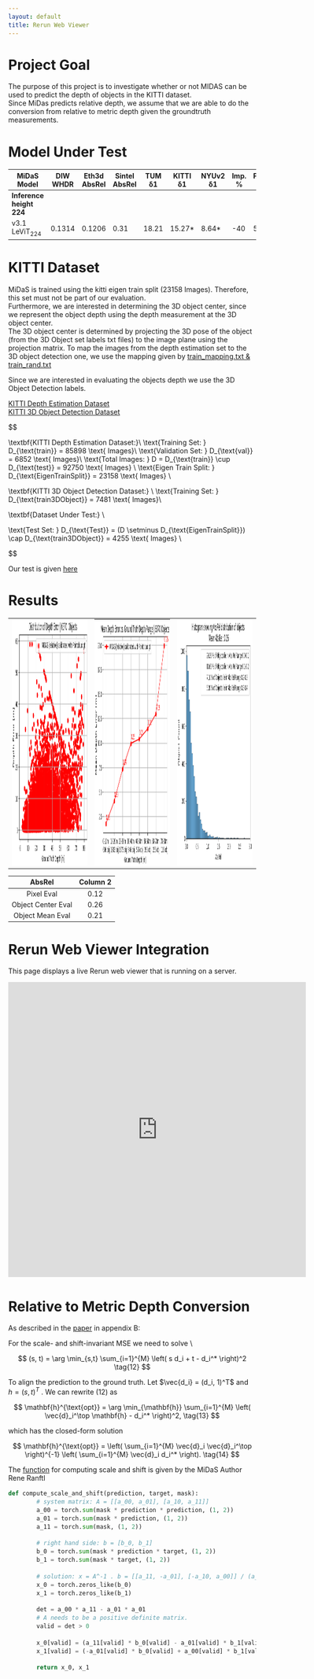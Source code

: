 ```yaml
---
layout: default
title: Rerun Web Viewer
---
```


<link rel="stylesheet" href="https://cdn.jsdelivr.net/npm/katex@0.10.2/dist/katex.min.css" integrity="sha384-yFRtMMDnQtDRO8rLpMIKrtPCD5jdktao2TV19YiZYWMDkUR5GQZR/NOVTdquEx1j" crossorigin="anonymous">
<script defer src="https://cdn.jsdelivr.net/npm/katex@0.10.2/dist/katex.min.js" integrity="sha384-9Nhn55MVVN0/4OFx7EE5kpFBPsEMZxKTCnA+4fqDmg12eCTqGi6+BB2LjY8brQxJ" crossorigin="anonymous"></script>
<script defer src="https://cdn.jsdelivr.net/npm/katex@0.10.2/dist/contrib/auto-render.min.js" integrity="sha384-kWPLUVMOks5AQFrykwIup5lo0m3iMkkHrD0uJ4H5cjeGihAutqP0yW0J6dpFiVkI" crossorigin="anonymous" onload="renderMathInElement(document.body);"></script>

# Project Goal

The purpose of this project is to investigate whether or not MIDAS can be used to predict the depth of objects in the KITTI dataset. \
Since MiDas predicts relative depth, we assume that we are able to do the conversion from relative to metric depth given the groundtruth measurements.


# Model Under Test

| MiDaS Model          | DIW WHDR | Eth3d AbsRel | Sintel AbsRel | TUM δ1  | KITTI δ1  | NYUv2 δ1 | Imp. % | Par. M | FPS  |
|----------------------|----------|--------------|---------------|---------|-----------|-----------|--------|--------|------|
| **Inference height 224** |          |              |               |         |           |           |        |        |      |
| v3.1 LeViT<sub>224</sub>  | 0.1314   | 0.1206       | 0.31        | 18.21   | 15.27*    | 8.64*     | -40     | 51    | 73  |



# KITTI Dataset

MiDaS is trained using the kitti eigen train split (23158 Images). Therefore, this set must not be part of our evaluation. \
Furthermore, we are interested in determining the 3D object center, since we represent the object depth using the depth measurement at the 3D object center. \
The 3D object center is determined by projecting the 3D pose of the object (from the 3D Object set labels txt files) to the image plane using the projection matrix. 
To map the images from the depth estimation set to the 3D object detection one, we use the mapping given by [train_mapping.txt & train_rand.txt](https://github.com/bostondiditeam/kitti/tree/master/resources/devkit_object/mapping)

Since we are interested in evaluating the objects depth we use the 3D Object Detection labels. 

[KITTI Depth Estimation Dataset](https://www.cvlibs.net/datasets/kitti/eval_depth_all.php) \
[KITTI 3D Object Detection Dataset](https://www.cvlibs.net/datasets/kitti/eval_object.php?obj_benchmark=3d) 


$$

\textbf{KITTI Depth Estimation Dataset:}\\
\text{Training Set: } D_{\text{train}} = 85898 \text{ Images}\\
\text{Validation Set: } D_{\text{val}} = 6852 \text{ Images}\\
\text{Total Images: } D = D_{\text{train}} \cup D_{\text{test}} = 92750 \text{ Images} \\
\text{Eigen Train Split: } D_{\text{EigenTrainSplit}} = 23158 \text{ Images} \\

\textbf{KITTI 3D Object Detection Dataset:} \\
\text{Training Set: } D_{\text{train3DObject}} = 7481 \text{ Images}\\

\textbf{Dataset Under Test:} \\

\text{Test Set: } D_{\text{Test}} = (D \setminus D_{\text{EigenTrainSplit}}) \cap D_{\text{train3DObject}} = 4255 \text{ Images} \\

$$

Our test is given [here](https://drive.google.com/file/d/1ITTkj25Jte3Oc1OyrIViZkvvk04XMIMY/view?usp=drive_link)

# Results

<table>
  <tr>
    <td><img src="Figures/FVObjectErrorDistribution.png" width="600" height="500"/></td>
    <td><img src="Figures/FVMeanErrorVsGT.png" width="600" height="500"/></td>
    <td><img src="Figures/FVHist.png" width="600" height="500"/></td>
  </tr>
</table>

<div style="text-align:center;">

| AbsRel | Column 2 |
|----------|----------|
| Pixel Eval   | 0.12    |
| Object Center Eval    | 0.26    |
| Object Mean Eval   | 0.21   |

</div>

# Rerun Web Viewer Integration

This page displays a live Rerun web viewer that is running on a server.

<!-- Embed the Rerun viewer using an iframe -->
<iframe src="http://localhost:9090?url=ws://localhost:9877" width="120%" height="600" frameborder="0" allowfullscreen></iframe>

# Relative to Metric Depth Conversion

As described in the [paper](https://arxiv.org/pdf/1907.01341v2) in appendix B:

For the scale- and shift-invariant MSE we need to solve \


$$
(s, t) = \arg \min_{s,t} \sum_{i=1}^{M} \left( s d_i + t - d_i^* \right)^2 \tag{12}
$$

To align the prediction to the ground truth. Let $\vec{d_i} = (d_i, 1)^T$ and $h = (s,t)^T$ . We can rewrite (12) as

$$
\mathbf{h}^{\text{opt}} = \arg \min_{\mathbf{h}} \sum_{i=1}^{M} \left( \vec{d}_i^\top \mathbf{h} - d_i^* \right)^2, \tag{13}
$$

which has the closed-form solution


$$
\mathbf{h}^{\text{opt}} = \left( \sum_{i=1}^{M} \vec{d}_i \vec{d}_i^\top \right)^{-1} \left( \sum_{i=1}^{M} \vec{d}_i d_i^* \right). \tag{14}
$$



The [function](https://gist.github.com/ranftlr/45f4c7ddeb1bbb88d606bc600cab6c8d) for computing scale and shift is given by the MiDaS Author Rene Ranftl 

```python
def compute_scale_and_shift(prediction, target, mask):
        # system matrix: A = [[a_00, a_01], [a_10, a_11]]
        a_00 = torch.sum(mask * prediction * prediction, (1, 2))
        a_01 = torch.sum(mask * prediction, (1, 2))
        a_11 = torch.sum(mask, (1, 2))

        # right hand side: b = [b_0, b_1]
        b_0 = torch.sum(mask * prediction * target, (1, 2))
        b_1 = torch.sum(mask * target, (1, 2))

        # solution: x = A^-1 . b = [[a_11, -a_01], [-a_10, a_00]] / (a_00 * a_11 - a_01 * a_10) . b
        x_0 = torch.zeros_like(b_0)
        x_1 = torch.zeros_like(b_1)

        det = a_00 * a_11 - a_01 * a_01
        # A needs to be a positive definite matrix.
        valid = det > 0

        x_0[valid] = (a_11[valid] * b_0[valid] - a_01[valid] * b_1[valid]) / det[valid]
        x_1[valid] = (-a_01[valid] * b_0[valid] + a_00[valid] * b_1[valid]) / det[valid]

        return x_0, x_1
```


